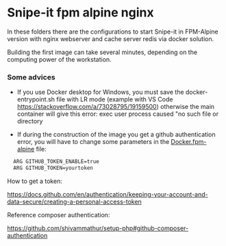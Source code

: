 <h1>Snipe-it fpm alpine nginx</h1>

In these folders there are the configurations to start Snipe-it in FPM-Alpine version with nginx webserver and cache server redis via docker solution.

Building the first image can take several minutes, depending on the computing power of the workstation.

### Some advices

  - If you use Docker desktop for Windows, you must save the docker-entrypoint.sh file with LR mode (example with VS Code https://stackoverflow.com/a/73028795/19159500) otherwise the main container will give this error: exec user process caused "no such file or directory

  - If during the construction of the image you get a github authentication error, you will have to change some parameters in the [Docker.fpm-alpine](https://github.com/snipe/snipe-it/tree/master/docker/fpm/Docker.fpm-alpine) file:

```bash
  ARG GITHUB_TOKEN_ENABLE=true
  ARG GITHUB_TOKEN=yourtoken
```

How to get a token:

https://docs.github.com/en/authentication/keeping-your-account-and-data-secure/creating-a-personal-access-token

Reference composer authentication:

https://github.com/shivammathur/setup-php#github-composer-authentication
